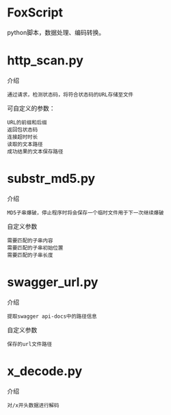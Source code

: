 # FoxScript
python脚本，数据处理、编码转换。

# http_scan.py
介绍
```
通过请求，检测状态码，将符合状态码的URL存储至文件
```
可自定义的参数：
```
URL的前缀和后缀
返回包状态码
连接超时时长
读取的文本路径
成功结果的文本保存路径
```
# substr_md5.py
介绍
```
MD5子串爆破，停止程序时将会保存一个临时文件用于下一次继续爆破
```
自定义参数
```
需要匹配的子串内容
需要匹配的子串初始位置
需要匹配的子串长度
```
# swagger_url.py
介绍
```
提取swagger api-docs中的路径信息
```
自定义参数
```
保存的url文件路径
```
# x_decode.py
介绍
```
对/x开头数据进行解码
```
